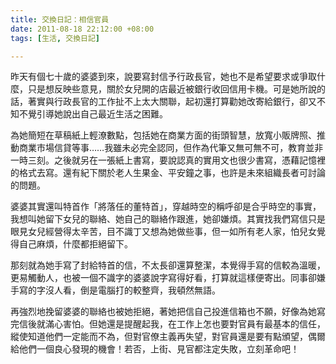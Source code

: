 ```yaml
---
title: 交換日記：相信官員
date: 2011-08-18 22:12:00 +08:00
tags: [生活, 交換日記]

---
```


昨天有個七十歲的婆婆到來，說要寫封信予行政長官，她也不是希望要求或爭取什麼，只是想反映些意見，關於女兒開的店最近被銀行收回信用卡機。可是她所說的話，著實與行政長官的工作扯不上太大關聯，起初還打算勸她改寄給銀行，卻又不知不覺引導她說出自己最近生活之困難。  
  
為她簡短在草稿紙上輕潦數點，包括她在商業方面的街頭智慧，放寬小販牌照、推動商業市場信貸等事……我雖未必完全認同，但作為代筆又無可無不可，教育並非一時三刻。之後就另在一張紙上書寫，要說認真的實用文也很少書寫，憑藉記憶裡的格式去寫。還有紀下關於老人生果金、平安鐘之事，也許是未來組織長者可討論的問題。  
  
婆婆其實還叫特首作「將落任的董特首」，穿越時空的稱呼卻是合乎時空的事實，我想叫她留下女兒的聯絡、她自己的聯絡作跟進，她卻嫌煩。其實找我們寫信只是眼見女兒經營得太辛苦，目不識丁又想為她做些事，但一如所有老人家，怕兒女覺得自己麻煩，什麼都拒絕留下。  
  
那刻就為她手寫了封給特首的信，不太長卻還算整潔，本覺得手寫的信較為溫暖，更易觸動人，也被一個不識字的婆婆說字寫得好看，打算就這樣便寄出。同事卻嫌手寫的字沒人看，倒是電腦打的較整齊，我頓然無語。  
  
再強烈地挽留婆婆的聯絡也被她拒絕，著她把信自己投進信箱也不願，好像為她寫完信後就滿心害怕。但她還是提醒起我，在工作上怎也要對官員有最基本的信任，縱使知道他們一定能而不為，但對官僚主義再失望，對官員還是要有點頒望，偶爾給他們一個良心發現的機會！若否，上街、見官都注定失敗，立刻革命吧！

